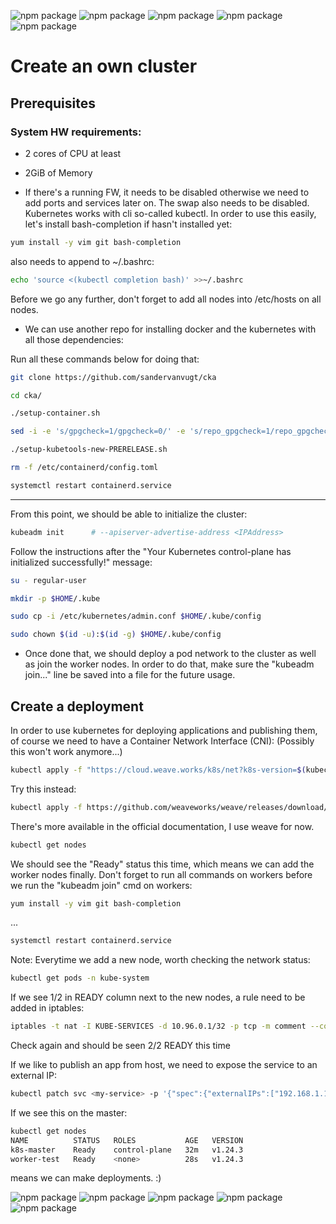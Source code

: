![npm package](https://img.shields.io/badge/kubernetes-1.24.3-blue.svg)
![npm package](https://img.shields.io/badge/centos-7.9.2009-purple.svg)
![npm package](https://img.shields.io/badge/git-1.8.3-red.svg)
![npm package](https://img.shields.io/badge/go-1.18.3-cyan.svg)
![npm package](https://img.shields.io/badge/docker-20.10.17-blue.svg)


<h1>Create an own cluster</h1>
<h2>Prerequisites</h2>
<h3>System HW requirements:</h3>

  - 2 cores of CPU at least
  - 2GiB of Memory

  - If there's a running FW, it needs to be disabled otherwise we need to add ports and services later on.
 The swap also needs to be disabled.
 Kubernetes works with cli so-called kubectl. In order to use this easily, let's install bash-completion if hasn't installed yet:
 
 
 ```bash
 yum install -y vim git bash-completion
 ```
 also needs to append to ~/.bashrc:
 
 ```bash
 echo 'source <(kubectl completion bash)' >>~/.bashrc
 ```
 
Before we go any further, don't forget to add all nodes into /etc/hosts on all nodes.

  - We can use another repo for installing docker and the kubernetes with all those dependencies:
 
 Run all these commands below for doing that:
 
 ```bash
 git clone https://github.com/sandervanvugt/cka
 ```
 ```bash
 cd cka/
 ```
 ```bash
 ./setup-container.sh
 ```
 ```bash
 sed -i -e 's/gpgcheck=1/gpgcheck=0/' -e 's/repo_gpgcheck=1/repo_gpgcheck=0/' setup-kubetools-new-PRERELEASE.sh
 ```
 ```bash
 ./setup-kubetools-new-PRERELEASE.sh
 ```
 ```bash
 rm -f /etc/containerd/config.toml
 ```
 ```bash
 systemctl restart containerd.service
 ```
 
 ------------------------------------------------------------------------
 From this point, we should be able to initialize the cluster:

```bash
kubeadm init      # --apiserver-advertise-address <IPAddress>
```

Follow the instructions after the "Your Kubernetes control-plane has initialized successfully!" message:

```bash
su - regular-user
```
```bash
mkdir -p $HOME/.kube
```
```bash
sudo cp -i /etc/kubernetes/admin.conf $HOME/.kube/config
```
```bash
sudo chown $(id -u):$(id -g) $HOME/.kube/config
```

 - Once done that, we should deploy a pod network to the cluster as well as join the worker nodes. In order to do that, make sure the "kubeadm join..." line be saved into a file for the future usage.

<h2>Create a deployment</h2>
In order to use kubernetes for deploying applications and publishing them, of course we need to have a Container Network Interface (CNI):
(Possibly this won't work anymore...)

```bash
kubectl apply -f "https://cloud.weave.works/k8s/net?k8s-version=$(kubectl version | base64 | tr -d '\n')"
```
Try this instead:

```bash
kubectl apply -f https://github.com/weaveworks/weave/releases/download/v2.8.1/weave-daemonset-k8s.yaml
```

There's more available in the official documentation, I use weave for now.

```bash
kubectl get nodes
```

We should see the "Ready" status this time, which means we can add the worker nodes finally.
Don't forget to run all commands on workers before we run the "kubeadm join" cmd on workers:

```bash
yum install -y vim git bash-completion
```
...
```bash
systemctl restart containerd.service
```

Note: Everytime we add a new node, worth checking the network status:
```bash
kubectl get pods -n kube-system
```
If we see 1/2 in READY column next to the new nodes, a rule need to be added in iptables:
```bash
iptables -t nat -I KUBE-SERVICES -d 10.96.0.1/32 -p tcp -m comment --comment "default/kubernetes:https cluster IP" -m tcp --dport 443 -j KUBE-MARK-MASQ
```
Check again and should be seen 2/2 READY this time

If we like to publish an app from host, we need to expose the service to an external IP:
```bash
kubectl patch svc <my-service> -p '{"spec":{"externalIPs":["192.168.1.119"]}}'
```

If we see this on the master:

```bash
kubectl get nodes
NAME          STATUS   ROLES           AGE   VERSION
k8s-master    Ready    control-plane   32m   v1.24.3
worker-test   Ready    <none>          28s   v1.24.3
```

means we can make deployments. :)

![npm package](https://img.shields.io/badge/kubernetes-1.24.3-blue.svg)
![npm package](https://img.shields.io/badge/centos-7.9.2009-purple.svg)
![npm package](https://img.shields.io/badge/git-1.8.3-red.svg)
![npm package](https://img.shields.io/badge/go-1.18.3-cyan.svg)
![npm package](https://img.shields.io/badge/docker-20.10.17-blue.svg)
